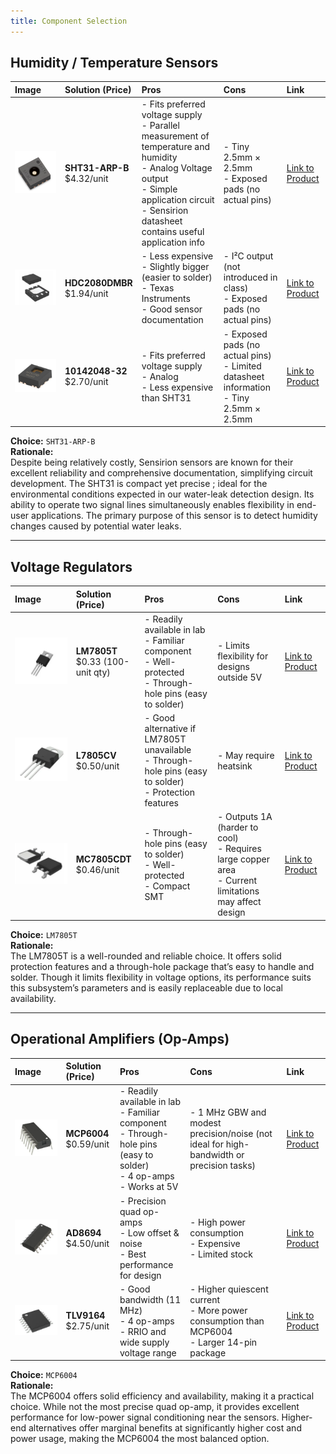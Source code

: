 ```yaml
---
title: Component Selection
---
```


## Humidity / Temperature Sensors

| Image | Solution (Price) | Pros | Cons | Link |
|:------|:-----------------|:-----|:------|:------|
| ![sensor1](sensor1.png) | **SHT31-ARP-B** <br> $4.32/unit | - Fits preferred voltage supply <br> - Parallel measurement of temperature and humidity <br> - Analog Voltage output <br> - Simple application circuit <br> - Sensirion datasheet contains useful application info | - Tiny 2.5mm × 2.5mm <br> - Exposed pads (no actual pins) | [Link to Product](https://www.digikey.com/en/products/detail/sensirion-ag/SHT31-ARP-B/5872251?gclsrc=aw.ds&gad_source=1&gad_campaignid=120565755&gbraid=0AAAAADrbLlghcdkRDNUkNksnhJdizNYYQ&gclid=EAIaIQobChMIyaDUvfXDkAMVNFR_AB1A9gBTEAAYASAAEgIRzPD_BwE) |
| ![sensor2](sensor2.png) | **HDC2080DMBR** <br> $1.94/unit | - Less expensive <br> - Slightly bigger (easier to solder) <br> - Texas Instruments <br> - Good sensor documentation | - I²C output (not introduced in class) <br> - Exposed pads (no actual pins) | [Link to Product](https://www.digikey.com/en/products/detail/texas-instruments/HDC2080DMBR/9692560?_gl=1*18c5c7d*_up*MQ..*_gs*MQ..&gclid=EAIaIQobChMIyaDUvfXDkAMVNFR_AB1A9gBTEAAYASAAEgIRzPD_BwE&gclsrc=aw.ds&gbraid=0AAAAADrbLlghcdkRDNUkNksnhJdizNYYQ) |
| ![sensor3](sensor3.png) | **10142048-32** <br> $2.70/unit | - Fits preferred voltage supply <br> - Analog <br> - Less expensive than SHT31 | - Exposed pads (no actual pins) <br> - Limited datasheet information <br> - Tiny 2.5mm × 2.5mm | [Link to Product](https://www.digikey.com/en/products/detail/te-connectivity-measurement-specialties/10142048-32/15188988) |

**Choice:** `SHT31-ARP-B`  
**Rationale:**  
Despite being relatively costly, Sensirion sensors are known for their excellent reliability and comprehensive documentation, simplifying circuit development. The SHT31 is compact yet precise ; ideal for the environmental conditions expected in our water-leak detection design. Its ability to operate two signal lines simultaneously enables flexibility in end-user applications. The primary purpose of this sensor is to detect humidity changes caused by potential water leaks.

---

## Voltage Regulators

| Image | Solution (Price) | Pros | Cons | Link |
|:------|:-----------------|:-----|:------|:------|
| ![vr1](vr1.png) | **LM7805T** <br> $0.33 (100-unit qty) | - Readily available in lab <br> - Familiar component <br> - Well-protected <br> - Through-hole pins (easy to solder) | - Limits flexibility for designs outside 5V | [Link to Product](https://www.digikey.com/en/products/detail/taejin/LM7805T/22237260) |
| ![vr2](vr2.png) | **L7805CV** <br> $0.50/unit | - Good alternative if LM7805T unavailable <br> - Through-hole pins (easy to solder) <br> - Protection features | - May require heatsink | [Link to Product](https://www.digikey.com/en/products/detail/stmicroelectronics/L7805CV/585964) |
| ![vr3](vr3.png) | **MC7805CDT** <br> $0.46/unit | - Through-hole pins (easy to solder) <br> - Well-protected <br> - Compact SMT | - Outputs 1A (harder to cool) <br> - Requires large copper area <br> - Current limitations may affect design | [Link to Product](https://www.digikey.com/en/products/detail/onsemi/MC7805CDTRKG/921037) |

**Choice:** `LM7805T`  
**Rationale:**  
The LM7805T is a well-rounded and reliable choice. It offers solid protection features and a through-hole package that’s easy to handle and solder. Though it limits flexibility in voltage options, its performance suits this subsystem’s parameters and is easily replaceable due to local availability.

---

## Operational Amplifiers (Op-Amps)

| Image | Solution (Price) | Pros | Cons | Link |
|:------|:-----------------|:-----|:------|:------|
| ![oa1](oa1.png) | **MCP6004** <br> $0.59/unit | - Readily available in lab <br> - Familiar component <br> - Through-hole pins (easy to solder) <br> - 4 op-amps <br> - Works at 5V | - 1 MHz GBW and modest precision/noise (not ideal for high-bandwidth or precision tasks) | [Link to Product](https://www.digikey.com/en/products/detail/microchip-technology/MCP6004-I-P/523060) |
| ![oa2](oa2.png) | **AD8694** <br> $4.50/unit | - Precision quad op-amps <br> - Low offset & noise <br> - Best performance for design | - High power consumption <br> - Expensive <br> - Limited stock | [Link to Product](https://www.digikey.com/en/products/detail/analog-devices-inc/AD8694ARZ/998016) |
| ![oa3](oa3.png) | **TLV9164** <br> $2.75/unit | - Good bandwidth (11 MHz) <br> - 4 op-amps <br> - RRIO and wide supply voltage range | - Higher quiescent current <br> - More power consumption than MCP6004 <br> - Larger 14-pin package | [Link to Product](https://www.digikey.com/en/products/detail/texas-instruments/TLV9164IPWR/15856935) |

**Choice:** `MCP6004`  
**Rationale:**  
The MCP6004 offers solid efficiency and availability, making it a practical choice. While not the most precise quad op-amp, it provides excellent performance for low-power signal conditioning near the sensors. Higher-end alternatives offer marginal benefits at significantly higher cost and power usage, making the MCP6004 the most balanced option.






